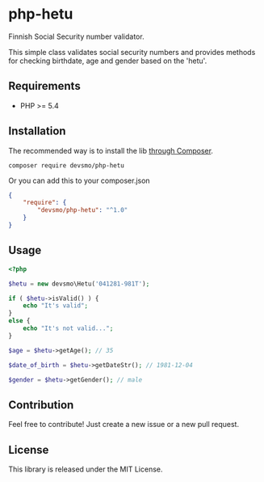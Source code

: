 # php-hetu

Finnish Social Security number validator.

This simple class validates social security numbers and provides methods for checking birthdate, age and gender based on the 'hetu'.

## Requirements

- PHP >= 5.4

## Installation

The recommended way is to install the lib [through Composer](http://getcomposer.org/).

```
composer require devsmo/php-hetu
```

Or you can add this to your composer.json

```JSON
{
    "require": {
        "devsmo/php-hetu": "^1.0"
    }
}
```

## Usage

```php
<?php

$hetu = new devsmo\Hetu('041281-981T');

if ( $hetu->isValid() ) {
	echo "It's valid";
}
else {
	echo "It's not valid...";
}

$age = $hetu->getAge(); // 35

$date_of_birth = $hetu->getDateStr(); // 1981-12-04

$gender = $hetu->getGender(); // male
```

## Contribution

Feel free to contribute! Just create a new issue or a new pull request.

## License

This library is released under the MIT License.
